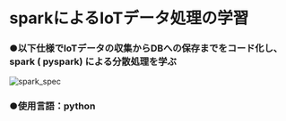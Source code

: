 # sparkによるIoTデータ処理の学習

### ●以下仕様でIoTデータの収集からDBへの保存までをコード化し、spark ( pyspark) による分散処理を学ぶ
![spark_spec](https://user-images.githubusercontent.com/61402011/132082159-a20bf539-8ed9-41f3-9d4e-0a2951ca49e9.png)

### ●使用言語：python
